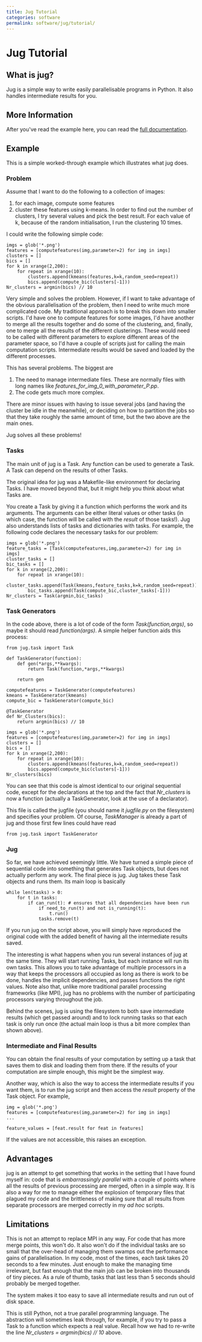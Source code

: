 ```yaml
---
title: Jug Tutorial
categories: software
permalink: software/jug/tutorial/
---
```


# Jug Tutorial

## What is jug?

Jug is a simple way to write easily parallelisable programs in Python.
It also handles intermediate results for you.

## More Information

After you\'ve read the example here, you can read the [full
documentation](http://packages.python.org/Jug).

## Example

This is a simple worked-through example which illustrates what jug does.

### Problem

Assume that I want to do the following to a collection of images:

1.  for each image, compute some features
2.  cluster these features using k-means. In order to find out the
    number of clusters, I try several values and pick the best result.
    For each value of k, because of the random initialisation, I run the
    clustering 10 times.

I could write the following simple code:

    imgs = glob('*.png')
    features = [computefeatures(img,parameter=2) for img in imgs]
    clusters = []
    bics = []
    for k in xrange(2,200):
        for repeat in xrange(10):
            clusters.append(kmeans(features,k=k,random_seed=repeat))
            bics.append(compute_bic(clusters[-1]))
    Nr_clusters = argmin(bics) // 10

Very simple and solves the problem. However, if I want to take advantage
of the obvious parallelisation of the problem, then I need to write much
more complicated code. My traditional approach is to break this down
into smaller scripts. I\'d have one to compute features for some images,
I\'d have another to merge all the results together and do some of the
clustering, and, finally, one to merge all the results of the different
clusterings. These would need to be called with different parameters to
explore different areas of the parameter space, so I\'d have a couple of
scripts just for calling the main computation scripts. Intermediate
results would be saved and loaded by the different processes.

This has several problems. The biggest are

1.  The need to manage intermediate files. These are normally files with
    long names like *features_for_img_0\_with_parameter_P.pp*.
2.  The code gets much more complex.

There are minor issues with having to issue several jobs (and having the
cluster be idle in the meanwhile), or deciding on how to partition the
jobs so that they take roughly the same amount of time, but the two
above are the main ones.

Jug solves all these problems!

### Tasks

The main unit of jug is a Task. Any function can be used to generate a
Task. A Task can depend on the results of other Tasks.

The original idea for jug was a Makefile-like environment for declaring
Tasks. I have moved beyond that, but it might help you think about what
Tasks are.

You create a Task by giving it a function which performs the work and
its arguments. The arguments can be either literal values or other tasks
(in which case, the function will be called with the *result* of those
tasks!). Jug also understands lists of tasks and dictionaries with
tasks. For example, the following code declares the necessary tasks for
our problem:

    imgs = glob('*.png')
    feature_tasks = [Task(computefeatures,img,parameter=2) for img in imgs]
    cluster_tasks = []
    bic_tasks = []
    for k in xrange(2,200):
        for repeat in xrange(10):
            cluster_tasks.append(Task(kmeans,feature_tasks,k=k,random_seed=repeat))
            bic_tasks.append(Task(compute_bic,cluster_tasks[-1]))
    Nr_clusters = Task(argmin,bic_tasks)

### Task Generators

In the code above, there is a lot of code of the form
*Task(function,args)*, so maybe it should read *function(args)*. A
simple helper function aids this process:

    from jug.task import Task

    def TaskGenerator(function):
        def gen(*args,**kwargs):
            return Task(function,*args,**kwargs)

        return gen

    computefeatures = TaskGenerator(computefeatures)
    kmeans = TaskGenerator(kmeans)
    compute_bic = TaskGenerator(compute_bic)

    @TaskGenerator
    def Nr_Clusters(bics):
        return argmin(bics) // 10

    imgs = glob('*.png')
    features = [computefeatures(img,parameter=2) for img in imgs]
    clusters = []
    bics = []
    for k in xrange(2,200):
        for repeat in xrange(10):
            clusters.append(kmeans(features,k=k,random_seed=repeat))
            bics.append(compute_bic(clusters[-1]))
    Nr_clusters(bics)

You can see that this code is almost identical to our original
sequential code, except for the declarations at the top and the fact
that *Nr_clusters* is now a function (actually a TaskGenerator, look at
the use of a declarator).

This file is called the jugfile (you should name it *jugfile.py* on the
filesystem) and specifies your problem. Of course, *TaskManager* is
already a part of jug and those first few lines could have read

    from jug.task import TaskGenerator

### Jug

So far, we have achieved seemingly little. We have turned a simple piece
of sequential code into something that generates Task objects, but does
not actually perform any work. The final piece is jug. Jug takes these
Task objects and runs them. Its main loop is basically

    while len(tasks) > 0:
        for t in tasks:
            if can_run(t): # ensures that all dependencies have been run
                if need_to_run(t) and not is_running(t):
                    t.run()
                tasks.remove(t)

If you run jug on the script above, you will simply have reproduced the
original code with the added benefit of having all the intermediate
results saved.

The interesting is what happens when you run several instances of jug at
the same time. They will start running Tasks, but each instance will run
its own tasks. This allows you to take advantage of multiple processors
in a way that keeps the processors all occupied as long as there is work
to be done, handles the implicit dependencies, and passes functions the
right values. Note also that, unlike more traditional parallel
processing frameworks (like MPI), jug has no problems with the number of
participating processors varying throughout the job.

Behind the scenes, jug is using the filesystem to both save intermediate
results (which get passed around) and to lock running tasks so that each
task is only run once (the actual main loop is thus a bit more complex
than shown above).

### Intermediate and Final Results

You can obtain the final results of your computation by setting up a
task that saves them to disk and loading them from there. If the results
of your computation are simple enough, this might be the simplest way.

Another way, which is also the way to access the intermediate results if
you want them, is to run the jug script and then access the *result*
property of the Task object. For example,

    img = glob('*.png')
    features = [computefeatures(img,parameter=2) for img in imgs]
    ...

    feature_values = [feat.result for feat in features]

If the values are not accessible, this raises an exception.

## Advantages

jug is an attempt to get something that works in the setting that I have
found myself in: code that is *embarrassingly parallel* with a couple of
points where all the results of previous processing are merged, often in
a simple way. It is also a way for me to manage either the explosion of
temporary files that plagued my code and the brittleness of making sure
that all results from separate processors are merged correctly in my *ad
hoc* scripts.

## Limitations

This is not an attempt to replace MPI in any way. For code that has more
merge points, this won\'t do. It also won\'t do if the individual tasks
are so small that the over-head of managing them swamps out the
performance gains of parallelisation. In my code, most of the times,
each task takes 20 seconds to a few minutes. Just enough to make the
managing time irrelevant, but fast enough that the main job can be
broken into thousands of tiny pieces. As a rule of thumb, tasks that
last less than 5 seconds should probably be merged together.

The system makes it too easy to save all intermediate results and run
out of disk space.

This is still Python, not a true parallel programming language. The
abstraction will sometimes leak through, for example, if you try to pass
a Task to a function which expects a real value. Recall how we had to
re-write the line *Nr_clusters = argmin(bics) // 10* above.
